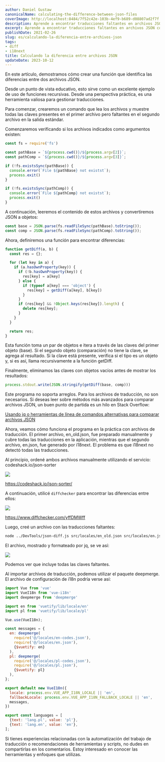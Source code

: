 ```yaml
---
author: Daniel Gustaw
canonicalName: calculating-the-difference-between-json-files
coverImage: http://localhost:8484/7f52c42e-103b-4ef9-b689-d08807ad2f7f.avif
description: Aprende a encontrar traducciones faltantes en archivos JSON con diccionarios.
excerpt: Aprende a encontrar traducciones faltantes en archivos JSON con diccionarios.
publishDate: 2021-02-26
slug: es/calculando-la-diferencia-entre-archivos-json
tags:
- diff
- i18next
title: Calculando la diferencia entre archivos JSON
updateDate: 2023-10-12
---
```


En este artículo, demostramos cómo crear una función que identifica las diferencias entre dos archivos JSON.

Desde un punto de vista educativo, esto sirve como un excelente ejemplo de uso de funciones recursivas. Desde una perspectiva práctica, es una herramienta valiosa para gestionar traducciones.

Para comenzar, crearemos un comando que lea los archivos y muestre todas las claves presentes en el primer archivo pero faltantes en el segundo archivo en la salida estándar.

Comenzaremos verificando si los archivos indicados como argumentos existen:

```js
const fs = require('fs')

const pathBase = `${process.cwd()}/${process.argv[2]}`;
const pathComp = `${process.cwd()}/${process.argv[3]}`;

if (!fs.existsSync(pathBase)) {
  console.error(`File ${pathBase} not existst`);
  process.exit()
}

if (!fs.existsSync(pathComp)) {
  console.error(`File ${pathComp} not existst`);
  process.exit()
}
```

A continuación, leeremos el contenido de estos archivos y convertiremos JSON a objetos:

```javascript
const base = JSON.parse(fs.readFileSync(pathBase).toString());
const comp = JSON.parse(fs.readFileSync(pathComp).toString());
```

Ahora, definiremos una función para encontrar diferencias:

```javascript
function getDiff(a, b) {
  const res = {};

  for (let key in a) {
    if (a.hasOwnProperty(key)) {
      if (!b.hasOwnProperty(key)) {
        res[key] = a[key]
      } else {
        if (typeof a[key] === 'object') {
          res[key] = getDiff(a[key], b[key])
        }
      }
      if (res[key] && !Object.keys(res[key]).length) {
        delete res[key];
      }
    }
  }

  return res;
}
```

Esta función toma un par de objetos e itera a través de las claves del primer objeto (base). Si el segundo objeto (comparación) no tiene la clave, se agrega al resultado. Si la clave está presente, verifica si el tipo es un objeto y, si es así, llama recursivamente a la función getDiff.

Finalmente, eliminamos las claves con objetos vacíos antes de mostrar los resultados:

```javascript
process.stdout.write(JSON.stringify(getDiff(base, comp)))
```

Este programa no soporta arreglos. Para los archivos de traducción, no son necesarios. Si deseas leer sobre métodos más avanzados para comparar archivos JSON, un buen punto de partida es un hilo en Stack Overflow:

[Usando jq o herramientas de línea de comandos alternativas para comparar archivos JSON](https://stackoverflow.com/questions/31930041/using-jq-or-alternative-command-line-tools-to-compare-json-files)

Ahora, veamos cómo funciona el programa en la práctica con archivos de traducción. El primer archivo, en_old.json, fue preparado manualmente y cubre todas las traducciones en la aplicación, mientras que el segundo archivo, en.json, fue generado por i18next. El problema es que i18next no detectó todas las traducciones.

Al principio, ordené ambos archivos manualmente utilizando el servicio: codeshack.io/json-sorter

![](http://localhost:8484/5459cca6-ed9e-4f75-8933-90306a6307fc.avif)

https://codeshack.io/json-sorter/

A continuación, utilicé `diffchecker` para encontrar las diferencias entre ellos:

![](http://localhost:8484/6028a6b5-ca6a-4baa-b16d-fb66a7199df3.avif)

https://www.diffchecker.com/yffDMWff

Luego, creé un archivo con las traducciones faltantes:

```bash
node ../DevTools/json-diff.js src/locales/en_old.json src/locales/en.json > src/locales/en-codes.json
```

El archivo, mostrado y formateado por jq, se ve así:

![](http://localhost:8484/dd621642-427b-4560-9f26-b08150f04e97.avif)

Podemos ver que incluye todas las claves faltantes.

Al importar archivos de traducción, podemos utilizar el paquete deepmerge. El archivo de configuración de i18n podría verse así:

```javascript
import Vue from 'vue'
import VueI18n from 'vue-i18n'
import deepmerge from 'deepmerge'

import en from 'vuetify/lib/locale/en'
import pl from 'vuetify/lib/locale/pl'

Vue.use(VueI18n);

const messages = {
  en: deepmerge(
    require('@/locales/en-codes.json'),
    require('@/locales/en.json'),
    {$vuetify: en}
  ),
  pl: deepmerge(
    require('@/locales/pl-codes.json'),
    require('@/locales/pl.json'),
    {$vuetify: pl}
  ),
};

export default new VueI18n({
  locale: process.env.VUE_APP_I18N_LOCALE || 'en',
  fallbackLocale: process.env.VUE_APP_I18N_FALLBACK_LOCALE || 'en',
  messages,
})

export const languages = [
  {text: 'lang.pl', value: 'pl'},
  {text: 'lang.en', value: 'en'},
];
```

Si tienes experiencias relacionadas con la automatización del trabajo de traducción o recomendaciones de herramientas y scripts, no dudes en compartirlas en los comentarios. Estoy interesado en conocer las herramientas y enfoques que utilizas.
